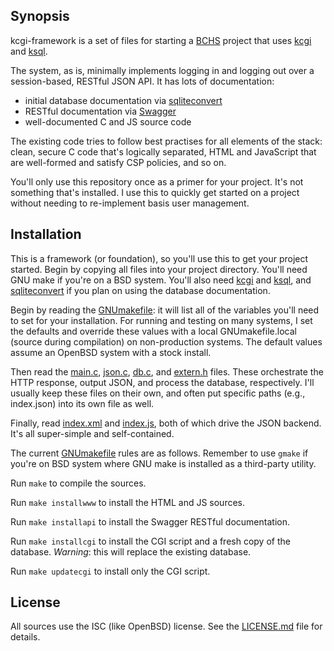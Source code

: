 ## Synopsis

kcgi-framework is a set of files for starting a
[BCHS](https://learnbchs.org) project that uses
[kcgi](https://kristaps.bsd.lv/kcgi) and
[ksql](https://kristaps.bsd.lv/ksql).

The system, as is, minimally implements logging in and logging out over a
session-based, RESTful JSON API.  It has lots of documentation:

- initial database documentation via
  [sqliteconvert](https://kristaps.bsd.lv/sqliteconvert)
- RESTful documentation via [Swagger](https://swagger.io)
- well-documented C and JS source code

The existing code tries to follow best practises for all elements of the
stack: clean, secure C code that's logically separated, HTML and
JavaScript that are well-formed and satisfy CSP policies, and so on.

You'll only use this repository once as a primer for your project.  It's
not something that's installed.  I use this to quickly get started on a
project without needing to re-implement basis user management.

## Installation

This is a framework (or foundation), so you'll use this to get your
project started.  Begin by copying all files into your project
directory.  You'll need GNU make if you're on a BSD system.  You'll also
need [kcgi](https://kristaps.bsd.lv/kcgi) and
[ksql](https://kristaps.bsd.lv/ksql), and
[sqliteconvert](https://kristaps.bsd.lv/sqliteconvert) if you plan on
using the database documentation.

Begin by reading the [GNUmakefile](GNUmakefile): it will list all of the
variables you'll need to set for your installation.  For running and
testing on many systems, I set the defaults and override these values
with a local GNUmakefile.local (source during compilation) on
non-production systems.  The default values assume an OpenBSD system
with a stock install.

Then read the [main.c](main.c), [json.c](json.c), [db.c](db.c), and
[extern.h](extern.h) files.  These orchestrate the HTTP response, output
JSON, and process the database, respectively.  I'll usually keep these
files on their own, and often put specific paths (e.g., index.json) into
its own file as well.

Finally, read [index.xml](index.xml) and [index.js](index.js), both of
which drive the JSON backend.  It's all super-simple and self-contained.

The current [GNUmakefile](GNUmakefile) rules are as follows.  Remember
to use `gmake` if you're on BSD system where GNU make is installed as a
third-party utility.

Run `make` to compile the sources.

Run `make installwww` to install the HTML and JS sources.

Run `make installapi` to install the Swagger RESTful documentation.

Run `make installcgi` to install the CGI script and a fresh copy of the
database.  *Warning*: this will replace the existing database.

Run `make updatecgi` to install only the CGI script.

## License

All sources use the ISC (like OpenBSD) license.
See the [LICENSE.md](LICENSE.md) file for details.
